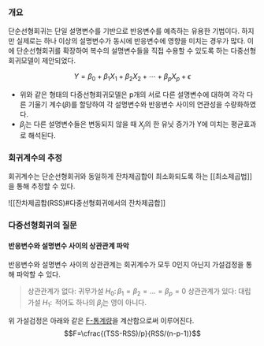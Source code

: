 ### 개요
단순선형회귀는 단일 설명변수를 기반으로 반응변수를 예측하는 유용한 기법이다. 하지만 실제로는 하나 이상의 설명변수가 동시에 반응변수에 영향을 미치는 경우가 많다. 이에 단순선형회귀를 확장하여 복수의 설명변수들을 직접 수용할 수 있도록 하는 다중선형회귀모델이 제안되었다.

$$Y=\beta_0+\beta_1 X_1+\beta_2 X_2+\cdots+\beta_p X_p+\epsilon$$
* 위와 같은 형태의 다중선형회귀모델은 p개의 서로 다른 설명변수에 대하여 각각 다른 기울기 계수($\beta$)를 할당하여 각 설명변수와 반응변수 사이의 연관성을 수량화하였다.
* $\beta_j$는 다른 설명변수들은 변동되지 않을 때 $X_j$의 한 유닛 증가가 Y에 미치는 평균효과로 해석된다. 

### 회귀계수의 추정
회귀계수는 단순선형회귀와 동일하게 잔차제곱합이 최소화되도록 하는 [[최소제곱법]]을 통해 추정할 수 있다.

![[잔차제곱합(RSS)#다중선형회귀에서의 잔차제곱합]]

### 다중선형회귀의 질문

#### 반응변수와 설명변수 사이의 상관관계 파악
반응변수와 설명변수 사이의 상관관계는 회귀계수가 모두 0인지 아닌지 가설검정을 통해 파악할 수 있다.

>상관관계가 없다: 귀무가설 $H_0:\,\beta_1 = \beta_2 = ... = \beta_p = 0$
>상관관계가 있다: 대립가설 $H_1:\,$ 적어도 하나의 $\beta_j$는 영이 아니다. 

위 가설검정은 아래와 같은 [F-통계량](F-value)을 계산함으로써 이루어진다.
$$F=\cfrac{(TSS-RSS)/p}{RSS/(n-p-1)}$$




